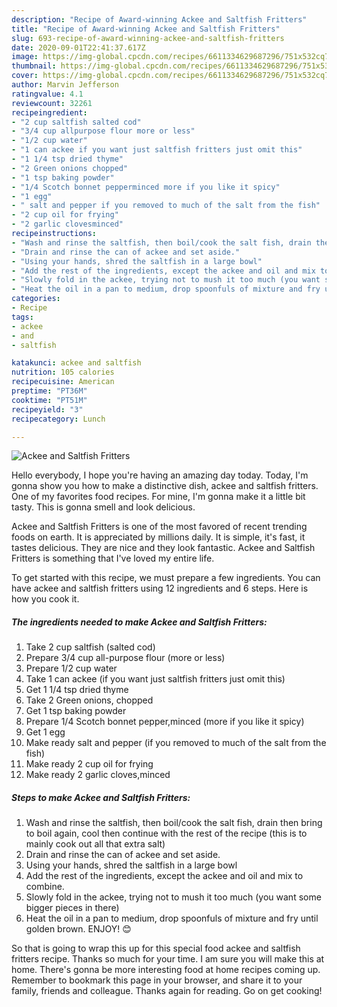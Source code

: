 ```yaml
---
description: "Recipe of Award-winning Ackee and Saltfish Fritters"
title: "Recipe of Award-winning Ackee and Saltfish Fritters"
slug: 693-recipe-of-award-winning-ackee-and-saltfish-fritters
date: 2020-09-01T22:41:37.617Z
image: https://img-global.cpcdn.com/recipes/6611334629687296/751x532cq70/ackee-and-saltfish-fritters-recipe-main-photo.jpg
thumbnail: https://img-global.cpcdn.com/recipes/6611334629687296/751x532cq70/ackee-and-saltfish-fritters-recipe-main-photo.jpg
cover: https://img-global.cpcdn.com/recipes/6611334629687296/751x532cq70/ackee-and-saltfish-fritters-recipe-main-photo.jpg
author: Marvin Jefferson
ratingvalue: 4.1
reviewcount: 32261
recipeingredient:
- "2 cup saltfish salted cod"
- "3/4 cup allpurpose flour more or less"
- "1/2 cup water"
- "1 can ackee if you want just saltfish fritters just omit this"
- "1 1/4 tsp dried thyme"
- "2 Green onions chopped"
- "1 tsp baking powder"
- "1/4 Scotch bonnet pepperminced more if you like it spicy"
- "1 egg"
- " salt and pepper if you removed to much of the salt from the fish"
- "2 cup oil for frying"
- "2 garlic clovesminced"
recipeinstructions:
- "Wash and rinse the saltfish, then boil/cook the salt fish, drain then bring to boil again, cool then continue with the rest of the recipe (this is to mainly cook out all that extra salt)"
- "Drain and rinse the can of ackee and set aside."
- "Using your hands, shred the saltfish in a large bowl"
- "Add the rest of the ingredients, except the ackee and oil and mix to combine."
- "Slowly fold in the ackee, trying not to mush it too much (you want some bigger pieces in there)"
- "Heat the oil in a pan to medium, drop spoonfuls of mixture and fry until golden brown. ENJOY! 😊"
categories:
- Recipe
tags:
- ackee
- and
- saltfish

katakunci: ackee and saltfish 
nutrition: 105 calories
recipecuisine: American
preptime: "PT36M"
cooktime: "PT51M"
recipeyield: "3"
recipecategory: Lunch

---
```



![Ackee and Saltfish Fritters](https://img-global.cpcdn.com/recipes/6611334629687296/751x532cq70/ackee-and-saltfish-fritters-recipe-main-photo.jpg)

Hello everybody, I hope you're having an amazing day today. Today, I'm gonna show you how to make a distinctive dish, ackee and saltfish fritters. One of my favorites food recipes. For mine, I'm gonna make it a little bit tasty. This is gonna smell and look delicious.

Ackee and Saltfish Fritters is one of the most favored of recent trending foods on earth. It is appreciated by millions daily. It is simple, it's fast, it tastes delicious. They are nice and they look fantastic. Ackee and Saltfish Fritters is something that I've loved my entire life.




To get started with this recipe, we must prepare a few ingredients. You can have ackee and saltfish fritters using 12 ingredients and 6 steps. Here is how you cook it.

<!--inarticleads1-->

##### The ingredients needed to make Ackee and Saltfish Fritters:

1. Take 2 cup saltfish (salted cod)
1. Prepare 3/4 cup all-purpose flour (more or less)
1. Prepare 1/2 cup water
1. Take 1 can ackee (if you want just saltfish fritters just omit this)
1. Get 1 1/4 tsp dried thyme
1. Take 2 Green onions, chopped
1. Get 1 tsp baking powder
1. Prepare 1/4 Scotch bonnet pepper,minced (more if you like it spicy)
1. Get 1 egg
1. Make ready  salt and pepper (if you removed to much of the salt from the fish)
1. Make ready 2 cup oil for frying
1. Make ready 2 garlic cloves,minced




<!--inarticleads2-->

##### Steps to make Ackee and Saltfish Fritters:

1. Wash and rinse the saltfish, then boil/cook the salt fish, drain then bring to boil again, cool then continue with the rest of the recipe (this is to mainly cook out all that extra salt)
1. Drain and rinse the can of ackee and set aside.
1. Using your hands, shred the saltfish in a large bowl
1. Add the rest of the ingredients, except the ackee and oil and mix to combine.
1. Slowly fold in the ackee, trying not to mush it too much (you want some bigger pieces in there)
1. Heat the oil in a pan to medium, drop spoonfuls of mixture and fry until golden brown. ENJOY! 😊




So that is going to wrap this up for this special food ackee and saltfish fritters recipe. Thanks so much for your time. I am sure you will make this at home. There's gonna be more interesting food at home recipes coming up. Remember to bookmark this page in your browser, and share it to your family, friends and colleague. Thanks again for reading. Go on get cooking!
